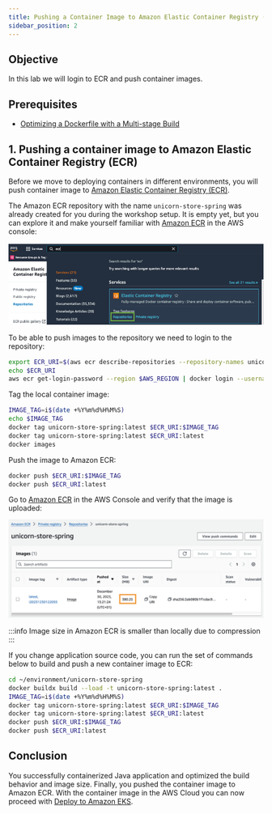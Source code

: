 ```yaml
---
title: Pushing a Container Image to Amazon Elastic Container Registry (ECR).
sidebar_position: 2
---
```


## Objective

In this lab we will login to ECR and push container images.

## Prerequisites

- [Optimizing a Dockerfile with a Multi-stage Build](../../containers/java/multi-stage.md)

## 1. Pushing a container image to Amazon Elastic Container Registry (ECR)

Before we move to deploying containers in different environments, you will push container image to [Amazon Elastic Container Registry (ECR)](https://aws.amazon.com/ecr/).

The Amazon ECR repository with the name `unicorn-store-spring` was already created for you during the workshop setup. It is empty yet, but you can explore it and make yourself familiar with [Amazon ECR](https://console.aws.amazon.com/ecr/home#/) in the AWS console:

![ecr-console](./images/ecr-console.png)

To be able to push images to the repository we need to login to the repository:

```bash showLineNumbers
export ECR_URI=$(aws ecr describe-repositories --repository-names unicorn-store-spring | jq --raw-output '.repositories[0].repositoryUri')
echo $ECR_URI
aws ecr get-login-password --region $AWS_REGION | docker login --username AWS --password-stdin $ECR_URI
```

Tag the local container image:

```bash showLineNumbers
IMAGE_TAG=i$(date +%Y%m%d%H%M%S)
echo $IMAGE_TAG
docker tag unicorn-store-spring:latest $ECR_URI:$IMAGE_TAG
docker tag unicorn-store-spring:latest $ECR_URI:latest
docker images
```

Push the image to Amazon ECR:

```bash showLineNumbers
docker push $ECR_URI:$IMAGE_TAG
docker push $ECR_URI:latest
```

Go to [Amazon ECR](https://console.aws.amazon.com/ecr/home#/) in the AWS Console and verify that the image is uploaded:

![ecr-with-image](./images/ecr-with-image.png)

:::info
Image size in Amazon ECR is smaller than locally due to compression
:::

If you change application source code, you can run the set of commands below to build and push a new container image to ECR:

```bash showLineNumbers
cd ~/environment/unicorn-store-spring
docker buildx build --load -t unicorn-store-spring:latest .
IMAGE_TAG=i$(date +%Y%m%d%H%M%S)
docker tag unicorn-store-spring:latest $ECR_URI:$IMAGE_TAG
docker tag unicorn-store-spring:latest $ECR_URI:latest
docker push $ECR_URI:$IMAGE_TAG
docker push $ECR_URI:latest
```

## Conclusion

You successfully containerized Java application and optimized the build behavior and image size. Finally, you pushed the container image to Amazon ECR. With the container image in the AWS Cloud you can now proceed with [Deploy to Amazon EKS](eks/java/eks-create.md).
